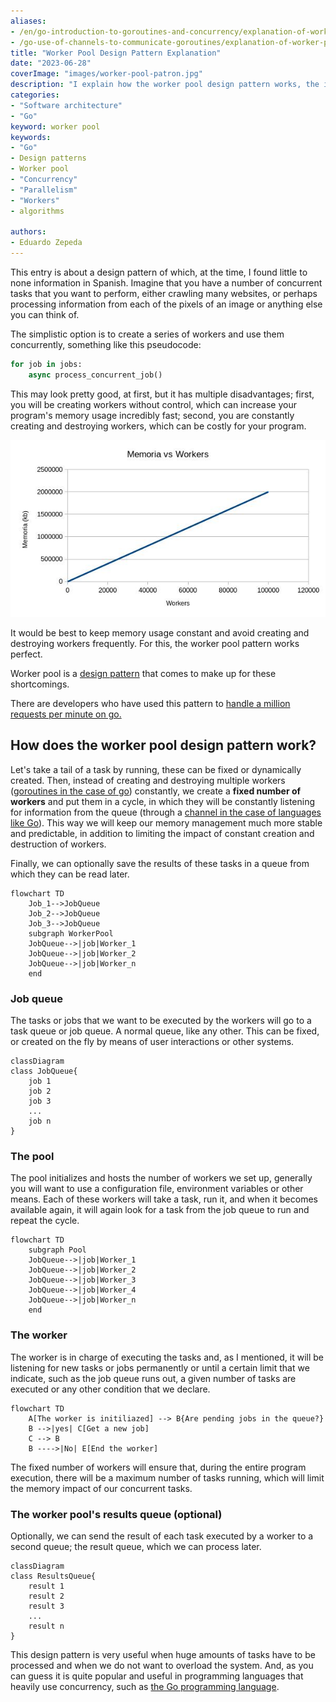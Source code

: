 ```yaml
---
aliases:
- /en/go-introduction-to-goroutines-and-concurrency/explanation-of-worker-pool-design-pattern/
- /go-use-of-channels-to-communicate-goroutines/explanation-of-worker-pool-design-pattern/
title: "Worker Pool Design Pattern Explanation"
date: "2023-06-28"
coverImage: "images/worker-pool-patron.jpg"
description: "I explain how the worker pool design pattern works, the ideal job queue to handle with programming languages that support concurrency."
categories:
- "Software architecture"
- "Go"
keyword: worker pool
keywords:
- "Go"
- Design patterns
- Worker pool
- "Concurrency"
- "Parallelism"
- "Workers"
- algorithms

authors:
- Eduardo Zepeda
---
```


This entry is about a design pattern of which, at the time, I found little to none information in Spanish. Imagine that you have a number of concurrent tasks that you want to perform, either crawling many websites, or perhaps processing information from each of the pixels of an image or anything else you can think of.

The simplistic option is to create a series of workers and use them concurrently, something like this pseudocode:

``` python
for job in jobs:
    async process_concurrent_job()
```

This may look pretty good, at first, but it has multiple disadvantages; first, you will be creating workers without control, which can increase your program's memory usage incredibly fast; second, you are constantly creating and destroying workers, which can be costly for your program.

![If there is no worker limit, workers will continue to be created to match the tasks](images/workers-vs-memoria.jpg "If there is no worker limit, workers will continue to be created to match the tasks")

It would be best to keep memory usage constant and avoid creating and destroying workers frequently. For this, the worker pool pattern works perfect.

Worker pool is a [design pattern](/en/design-patterns-in-software/) that comes to make up for these shortcomings.

There are developers who have used this pattern to [handle a million requests per minute on go.](http://marcio.io/2015/07/handling-1-million-requests-per-minute-with-golang)

## How does the worker pool design pattern work?

Let's take a tail of a task by running, these can be fixed or dynamically created. Then, instead of creating and destroying multiple workers ([goroutines in the case of go](/en/go-introduction-to-goroutines-and-concurrency/)) constantly, we create a **fixed number of workers** and put them in a cycle, in which they will be constantly listening for information from the queue (through a [channel in the case of languages like Go](/en/go-use-of-channels-to-communicate-goroutines/)). This way we will keep our memory management much more stable and predictable, in addition to limiting the impact of constant creation and destruction of workers.

Finally, we can optionally save the results of these tasks in a queue from which they can be read later.

``` mermaid
flowchart TD
    Job_1-->JobQueue
    Job_2-->JobQueue
    Job_3-->JobQueue
    subgraph WorkerPool
    JobQueue-->|job|Worker_1
    JobQueue-->|job|Worker_2
    JobQueue-->|job|Worker_n
    end
```

### Job queue

The tasks or jobs that we want to be executed by the workers will go to a task queue or job queue. A normal queue, like any other. This can be fixed, or created on the fly by means of user interactions or other systems.

``` mermaid
classDiagram
class JobQueue{
    job 1
    job 2
    job 3
    ...
    job n
}
```

### The pool

The pool initializes and hosts the number of workers we set up, generally you will want to use a configuration file, environment variables or other means. Each of these workers will take a task, run it, and when it becomes available again, it will again look for a task from the job queue to run and repeat the cycle.

``` mermaid
flowchart TD
    subgraph Pool
    JobQueue-->|job|Worker_1
    JobQueue-->|job|Worker_2
    JobQueue-->|job|Worker_3
    JobQueue-->|job|Worker_4
    JobQueue-->|job|Worker_n
    end
```

### The worker

The worker is in charge of executing the tasks and, as I mentioned, it will be listening for new tasks or jobs permanently or until a certain limit that we indicate, such as the job queue runs out, a given number of tasks are executed or any other condition that we declare.

``` mermaid
flowchart TD
    A[The worker is initiliazed] --> B{Are pending jobs in the queue?}
    B -->|yes| C[Get a new job]
    C --> B
    B ---->|No| E[End the worker]
```

The fixed number of workers will ensure that, during the entire program execution, there will be a maximum number of tasks running, which will limit the memory impact of our concurrent tasks.

### The worker pool's results queue (optional) 

Optionally, we can send the result of each task executed by a worker to a second queue; the result queue, which we can process later.

``` mermaid
classDiagram
class ResultsQueue{
    result 1
    result 2
    result 3
    ...
    result n
}
```

This design pattern is very useful when huge amounts of tasks have to be processed and when we do not want to overload the system. And, as you can guess it is quite popular and useful in programming languages that heavily use concurrency, such as [the Go programming language](/en/go-programming-language-introduction-to-variables-and-data-types/).